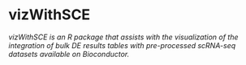 # vizWithSCE
<em> vizWithSCE is an R package that assists with the visualization of the integration of bulk DE results tables with pre-processed scRNA-seq datasets available on Bioconductor. </em>

